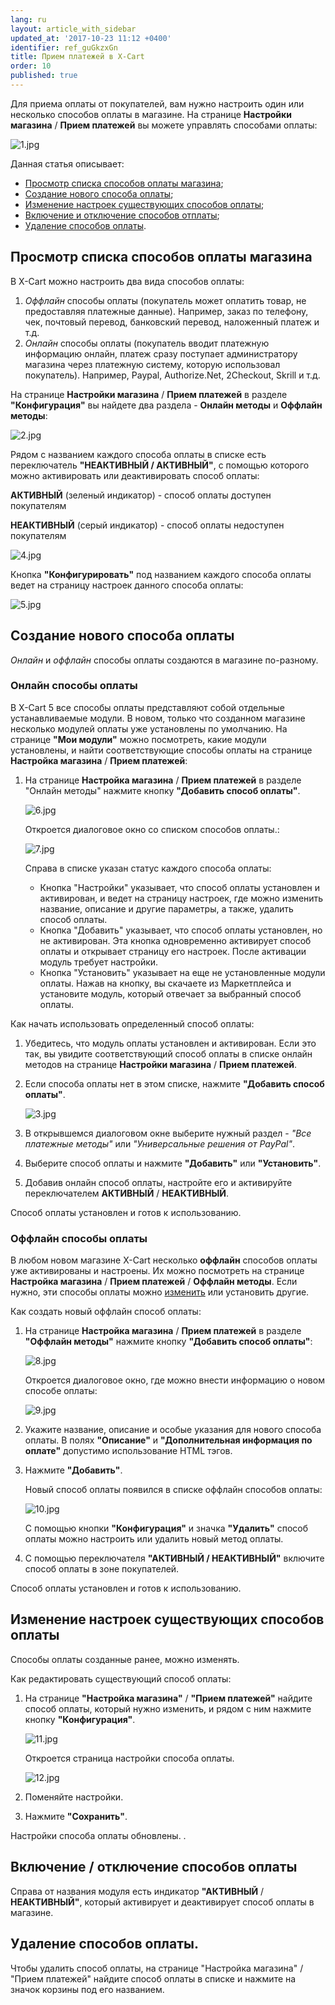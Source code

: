 ```yaml
---
lang: ru
layout: article_with_sidebar
updated_at: '2017-10-23 11:12 +0400'
identifier: ref_guGkzxGn
title: Прием платежей в X-Cart
order: 10
published: true
---
```

Для приема оплаты от покупателей, вам нужно настроить один или несколько способов оплаты в магазине. На странице **Настройки магазина** / **Прием платежей** вы можете управлять способами оплаты:

![1.jpg]({{site.baseurl}}/attachments/ref_guGkzxGn/1.jpg)

Данная статья описывает:

*   [Просмотр списка способов оплаты магазина](#section);
*   [Создание нового способа оплаты](#section-1);
*   [Изменение настроек существующих способов оплаты](#section-4);
*   [Включение и отключение способов отплаты](#section-5);
*   [Удаление способов оплаты](#section-6).

## Просмотр списка способов оплаты магазина

В X-Cart можно настроить два вида способов оплаты:

1.  _Оффлайн_ способы оплаты (покупатель может оплатить товар, не предоставляя платежные данные). Например, заказ по телефону, чек, почтовый перевод, банковский перевод, наложенный платеж и т.д.  
2.  _Онлайн_ способы оплаты (покупатель вводит платежную информацию онлайн, платеж сразу поступает администратору магазина через платежную систему, которую использовал покупатель). Например, Paypal, Authorize.Net, 2Checkout, Skrill и т.д.

На странице **Настройки магазина** / **Прием платежей** в разделе **"Конфигурация"** вы найдете два раздела - **Онлайн методы** и **Оффлайн методы**:

![2.jpg]({{site.baseurl}}/attachments/ref_guGkzxGn/2.jpg)

Рядом с названием каждого способа оплаты в списке есть переключатель **"НЕАКТИВНЫЙ / АКТИВНЫЙ"**, с помощью которого можно активировать или деактивировать способ оплаты: 

**АКТИВНЫЙ** (зеленый индикатор) - способ оплаты доступен покупателям

**НЕАКТИВНЫЙ** (серый индикатор) - способ оплаты недоступен покупателям

![4.jpg]({{site.baseurl}}/attachments/ref_guGkzxGn/4.jpg)

Кнопка **"Конфигурировать"** под названием каждого способа оплаты ведет на страницу настроек данного способа оплаты:

![5.jpg]({{site.baseurl}}/attachments/ref_guGkzxGn/5.jpg)

## Создание нового способа оплаты

_Онлайн_ и _оффлайн_ способы оплаты создаются в магазине по-разному. 

### Онлайн способы оплаты

В X-Cart 5 все способы оплаты представляют собой отдельные устанавливаемые модули. В новом, только что созданном магазине несколько модулей оплаты уже установлены по умолчанию. На странице **"Мои модули"** можно посмотреть, какие модули установлены, и найти соответствующие способы оплаты на странице **Настройка магазина** / **Прием платежей**:

1.  На странице **Настройка магазина** / **Прием платежей** в разделе "Онлайн методы" нажмите кнопку **"Добавить способ оплаты"**. 

    ![6.jpg]({{site.baseurl}}/attachments/ref_guGkzxGn/6.jpg)

    Откроется диалоговое окно со списком способов оплаты.:

    ![7.jpg]({{site.baseurl}}/attachments/ref_guGkzxGn/7.jpg)

    Справа в списке указан статус каждого способа оплаты:

    *   Кнопка "Настройки" указывает, что способ оплаты установлен и активирован, и ведет на страницу настроек, где можно изменить название, описание и другие параметры, а также, удалить способ оплаты. 
    *   Кнопка "Добавить" указывает, что способ оплаты установлен, но не активирован. Эта кнопка одновременно активирует способ оплаты и открывает страницу его настроек. После активации модуль требует настройки.
    *   Кнопка "Установить" указывает на еще не установленные модули оплаты. Нажав на кнопку, вы скачаете из Маркетплейса и установите модуль, который отвечает за выбранный способ оплаты. 

Как начать использовать определенный способ оплаты:

1.  Убедитесь, что модуль оплаты установлен и активирован. Если это так, вы увидите соответствующий способ оплаты в списке онлайн методов на странице **Настройки магазина** / **Прием платежей**.
2.  Если способа оплаты нет в этом списке, нажмите **"Добавить способ оплаты"**. 
    
    ![3.jpg]({{site.baseurl}}/attachments/ref_guGkzxGn/3.jpg)


3.  В открывшемся диалоговом окне выберите нужный раздел - _"Все платежные методы"_ или _"Универсальные решения от PayPal"_.
4.  Выберите способ оплаты и нажмите **"Добавить"** или **"Установить"**.
5.  Добавив онлайн способ оплаты, настройте его и активируйте переключателем **АКТИВНЫЙ** / **НЕАКТИВНЫЙ**.

Способ оплаты установлен и готов к использованию. 

### Оффлайн способы оплаты

В любом новом магазине X-Cart несколько **оффлайн** способов оплаты уже активированы и настроены. Их можно посмотреть на странице **Настройка магазина** / **Прием платежей** / **Оффлайн методы**. Если нужно, эти способы оплаты можно [изменить](#section-4) или установить другие.

Как создать новый оффлайн способ оплаты:

1.  На странице **Настройка магазина** / **Прием платежей**  в разделе **"Оффлайн методы"** нажмите кнопку **"Добавить способ оплаты"**:

    ![8.jpg]({{site.baseurl}}/attachments/ref_guGkzxGn/8.jpg)

    Откроется диалоговое окно, где можно внести  информацию о новом способе оплаты:

    ![9.jpg]({{site.baseurl}}/attachments/ref_guGkzxGn/9.jpg)

2.  Укажите название, описание и особые указания для нового способа оплаты. В полях **"Описание"** и **"Дополнительная информация по оплате"** допустимо использование HTML тэгов. 

3.  Нажмите **"Добавить"**.

    Новый способ оплаты появился в списке оффлайн способов оплаты:

    ![10.jpg]({{site.baseurl}}/attachments/ref_guGkzxGn/10.jpg)

    С помощью кнопки **"Конфигурация"** и значка **"Удалить"** способ оплаты можно настроить или удалить новый метод оплаты. 

4.  С помощью переключателя **"АКТИВНЫЙ / НЕАКТИВНЫЙ"**  включите способ оплаты в зоне покупателей.

Способ оплаты установлен и готов к использованию. 

## Изменение настроек существующих способов оплаты

Способы оплаты созданные ранее, можно изменять. 

Как редактировать существующий способ оплаты:

1.  На странице **"Настройка магазина"** / **"Прием платежей"** найдите способ оплаты, который нужно изменить, и рядом с ним нажмите кнопку **"Конфигурация"**. 

    ![11.jpg]({{site.baseurl}}/attachments/ref_guGkzxGn/11.jpg)

    Откроется страница настройки способа оплаты. 

    ![12.jpg]({{site.baseurl}}/attachments/ref_guGkzxGn/12.jpg)

2.  Поменяйте настройки.

3.  Нажмите **"Сохранить"**.

Настройки способа оплаты обновлены. .

## Включение / отключение способов оплаты

Справа от названия модуля есть индикатор  **"АКТИВНЫЙ** / **НЕАКТИВНЫЙ"**, который активирует и деактивирует способ оплаты в магазине. 

## Удаление способов оплаты.

Чтобы удалить способ оплаты, на странице "Настройка магазина" / "Прием платежей" найдите способ оплаты в списке и нажмите на значок корзины под его названием.
